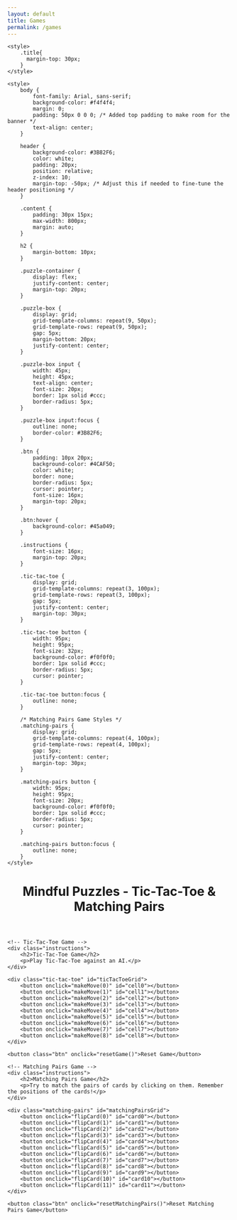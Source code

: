 ```yaml
---
layout: default
title: Games
permalink: /games
---
```


<html lang="en">
<head>
    <meta charset="UTF-8">
    <meta name="viewport" content="width=device-width, initial-scale=1.0">
    <title>Mindful Puzzles - Mental Health Support</title>


    <style>
        .title{
          margin-top: 30px;
        }
    </style>

    <style>
        body {
            font-family: Arial, sans-serif;
            background-color: #f4f4f4;
            margin: 0;
            padding: 50px 0 0 0; /* Added top padding to make room for the banner */
            text-align: center;
        }

        header {
            background-color: #3B82F6;
            color: white;
            padding: 20px;
            position: relative;
            z-index: 10;
            margin-top: -50px; /* Adjust this if needed to fine-tune the header positioning */
        }

        .content {
            padding: 30px 15px;
            max-width: 800px;
            margin: auto;
        }

        h2 {
            margin-bottom: 10px;
        }

        .puzzle-container {
            display: flex;
            justify-content: center;
            margin-top: 20px;
        }

        .puzzle-box {
            display: grid;
            grid-template-columns: repeat(9, 50px);
            grid-template-rows: repeat(9, 50px);
            gap: 5px;
            margin-bottom: 20px;
            justify-content: center;
        }

        .puzzle-box input {
            width: 45px;
            height: 45px;
            text-align: center;
            font-size: 20px;
            border: 1px solid #ccc;
            border-radius: 5px;
        }

        .puzzle-box input:focus {
            outline: none;
            border-color: #3B82F6;
        }

        .btn {
            padding: 10px 20px;
            background-color: #4CAF50;
            color: white;
            border: none;
            border-radius: 5px;
            cursor: pointer;
            font-size: 16px;
            margin-top: 20px;
        }

        .btn:hover {
            background-color: #45a049;
        }

        .instructions {
            font-size: 16px;
            margin-top: 20px;
        }

        .tic-tac-toe {
            display: grid;
            grid-template-columns: repeat(3, 100px);
            grid-template-rows: repeat(3, 100px);
            gap: 5px;
            justify-content: center;
            margin-top: 30px;
        }

        .tic-tac-toe button {
            width: 95px;
            height: 95px;
            font-size: 32px;
            background-color: #f0f0f0;
            border: 1px solid #ccc;
            border-radius: 5px;
            cursor: pointer;
        }

        .tic-tac-toe button:focus {
            outline: none;
        }

        /* Matching Pairs Game Styles */
        .matching-pairs {
            display: grid;
            grid-template-columns: repeat(4, 100px);
            grid-template-rows: repeat(4, 100px);
            gap: 5px;
            justify-content: center;
            margin-top: 30px;
        }

        .matching-pairs button {
            width: 95px;
            height: 95px;
            font-size: 20px;
            background-color: #f0f0f0;
            border: 1px solid #ccc;
            border-radius: 5px;
            cursor: pointer;
        }

        .matching-pairs button:focus {
            outline: none;
        }
    </style>
</head>
<body>

<header>
    <h1>Mindful Puzzles - Tic-Tac-Toe & Matching Pairs</h1>
</header>

<div class="content">

    <!-- Tic-Tac-Toe Game -->
    <div class="instructions">
        <h2>Tic-Tac-Toe Game</h2>
        <p>Play Tic-Tac-Toe against an AI.</p>
    </div>

    <div class="tic-tac-toe" id="ticTacToeGrid">
        <button onclick="makeMove(0)" id="cell0"></button>
        <button onclick="makeMove(1)" id="cell1"></button>
        <button onclick="makeMove(2)" id="cell2"></button>
        <button onclick="makeMove(3)" id="cell3"></button>
        <button onclick="makeMove(4)" id="cell4"></button>
        <button onclick="makeMove(5)" id="cell5"></button>
        <button onclick="makeMove(6)" id="cell6"></button>
        <button onclick="makeMove(7)" id="cell7"></button>
        <button onclick="makeMove(8)" id="cell8"></button>
    </div>

    <button class="btn" onclick="resetGame()">Reset Game</button>

    <!-- Matching Pairs Game -->
    <div class="instructions">
        <h2>Matching Pairs Game</h2>
        <p>Try to match the pairs of cards by clicking on them. Remember the positions of the cards!</p>
    </div>

    <div class="matching-pairs" id="matchingPairsGrid">
        <button onclick="flipCard(0)" id="card0"></button>
        <button onclick="flipCard(1)" id="card1"></button>
        <button onclick="flipCard(2)" id="card2"></button>
        <button onclick="flipCard(3)" id="card3"></button>
        <button onclick="flipCard(4)" id="card4"></button>
        <button onclick="flipCard(5)" id="card5"></button>
        <button onclick="flipCard(6)" id="card6"></button>
        <button onclick="flipCard(7)" id="card7"></button>
        <button onclick="flipCard(8)" id="card8"></button>
        <button onclick="flipCard(9)" id="card9"></button>
        <button onclick="flipCard(10)" id="card10"></button>
        <button onclick="flipCard(11)" id="card11"></button>
    </div>

    <button class="btn" onclick="resetMatchingPairs()">Reset Matching Pairs Game</button>

</div>

<script>
    // Tic-Tac-Toe Game
    let board = ['', '', '', '', '', '', '', '', ''];
    let currentPlayer = 'X';
    let winnerDisplayed = false;

    function makeMove(index) {
        if (board[index] === '' && !winnerDisplayed) {
            board[index] = currentPlayer;
            document.getElementById('cell' + index).textContent = currentPlayer;
            if (checkWin(currentPlayer)) {
                alert(currentPlayer + ' wins!');
                winnerDisplayed = true;
                return;
            }
            currentPlayer = currentPlayer === 'X' ? 'O' : 'X';
            if (currentPlayer === 'O') {
                aiMove();
            }
        }
    }

    function aiMove() {
        let availableMoves = board
            .map((cell, index) => cell === '' ? index : null)
            .filter(index => index !== null);

        if (availableMoves.length > 0) {
            let move = availableMoves[Math.floor(Math.random() * availableMoves.length)];
            makeMove(move);
        }
    }

    function checkWin(player) {
        const winningCombinations = [
            [0, 1, 2],
            [3, 4, 5],
            [6, 7, 8],
            [0, 3, 6],
            [1, 4, 7],
            [2, 5, 8],
            [0, 4, 8],
            [2, 4, 6]
        ];

        return winningCombinations.some(combination => 
            combination.every(index => board[index] === player)
        );
    }

    function resetGame() {
        board = ['', '', '', '', '', '', '', '', ''];
        currentPlayer = 'X';
        winnerDisplayed = false;
        for (let i = 0; i < 9; i++) {
            document.getElementById('cell' + i).textContent = '';
        }
    }

    // Matching Pairs Game
    const cardWords = ['apple', 'banana', 'cherry', 'date', 'apple', 'banana', 'cherry', 'date', 'grape', 'grape', 'kiwi', 'kiwi'];
    let flippedCards = [];
    let matchedPairs = 0;

    function shuffleCards() {
        for (let i = cardWords.length - 1; i > 0; i--) {
            const j = Math.floor(Math.random() * (i + 1));
            [cardWords[i], cardWords[j]] = [cardWords[j], cardWords[i]]; // Swap
        }
    }

    shuffleCards(); // Randomize card positions each time the page is loaded

    function flipCard(index) {
        const card = document.getElementById('card' + index);
        card.textContent = cardWords[index];
        flippedCards.push({ index, value: cardWords[index] });

        if (flippedCards.length === 2) {
            if (flippedCards[0].value === flippedCards[1].value) {
                matchedPairs++;
                flippedCards = [];
                if (matchedPairs === 6) {
                    alert("You won! All pairs matched.");
                }
            } else {
                setTimeout(() => {
                    document.getElementById('card' + flippedCards[0].index).textContent = '';
                    document.getElementById('card' + flippedCards[1].index).textContent = '';
                    flippedCards = [];
                }, 1000);
            }
        }
    }

    function resetMatchingPairs() {
        flippedCards = [];
        matchedPairs = 0;
        shuffleCards(); // Randomize cards again
        for (let i = 0; i < cardWords.length; i++) {
            document.getElementById('card' + i).textContent = '';
        }
    }
</script>

</body>
</html>
